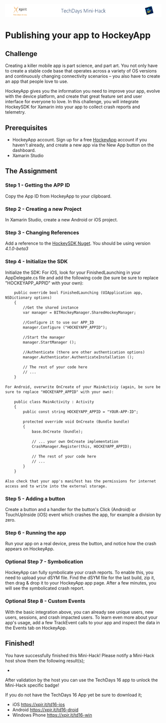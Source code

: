 ![Xpirit TechDays MiniHack Banner](..\HackBanner-s.png)
# Publishing your app to HockeyApp

## Challenge ##
Creating a killer mobile app is part science, and part art.  You not only have to create a stable code base that operates across a variety of OS versions and continuously changing connectivity scenarios – you also have to create an app that people love to use.

HockeyApp gives you the information you need to improve your app, evolve with the device platform, and create that great feature set and user interface for everyone to love. In this challenge, you will integrate HockeySDK for Xamarin into your app to collect crash reports and telemetry.

## Prerequisites

- HockeyApp account. Sign up for a free [HockeyApp](http://hockeyapp.net/features/) account if you haven't already, and create a new app via the New App button on the dashboard.
- Xamarin Studio

## The Assignment

### Step 1 - Getting the APP ID ###
Copy the App ID from HockeyApp to your clipboard.

### Step 2 - Creating a new Project ###
In Xamarin Studio, create a new Android or iOS project.

### Step 3 - Changing References ###
Add a reference to the [HockeySDK Nuget](https://www.nuget.org/packages/HockeySDK.Xamarin).  You should be using version *4.1.0-beta3*

### Step 4 - Initialize the SDK ###
Initialize the SDK: For iOS, look for your FinishedLaunching in your AppDelegate.cs file and add the following code (be sure be sure to replace "HOCKEYAPP_APPID" with your own):

        public override bool FinishedLaunching (UIApplication app, NSDictionary options)
        {
            //Get the shared instance
            var manager = BITHockeyManager.SharedHockeyManager;

            //Configure it to use our APP_ID
            manager.Configure ("HOCKEYAPP_APPID");

            //Start the manager
            manager.StartManager ();

            //Authenticate (there are other authentication options)
            manager.Authenticator.AuthenticateInstallation ();            

			// The rest of your code here
            // ...
        }

    For Android, overwrite OnCreate of your MainActiviy (again, be sure be sure to replace "HOCKEYAPP_APPID" with your own):

        public class MainActivity : Activity
        {      
            public const string HOCKEYAPP_APPID = "YOUR-APP-ID";

            protected override void OnCreate (Bundle bundle)
            {
                base.OnCreate (bundle);

				// ... your own OnCreate implementation
				CrashManager.Register(this, HOCKEYAPP_APPID);

				// The rest of your code here
                // ...
            }
        }  

    Also check that your app's manifest has the permissions for internet access and to write into the external storage.

### Step 5 - Adding a button ###
Create a button and a handler for the button's Click (Android) or TouchUpInside (iOS) event which crashes the app, for example a division by zero.

### Step 6 - Running the app ###
Run your app on a real device, press the button, and notice how the crash appears on HockeyApp.

### Optional Step 7 - Symbolication ###

HockeyApp can fully symbolicate your crash reports. To enable this, you need to upload your dSYM file. Find the dSYM file for the last build, zip it, then drag & drop it to your HockeyApp app page. After a few minutes, you will see the symbolicated crash report.

### Optional Step 8 - Custom Events ###

With the basic integration above, you can already see unique users, new users, sessions, and crash impacted users. To learn even more about your app's usage, add a few TrackEvent calls to your app and inspect the data in the Events tab on HockeyApp.

## Finished! ##
You have successfully finished this Mini-Hack! Please notify a Mini-Hack host show them the following result(s);

- 

After validation by the host you can use the TechDays 16 app to unlock the Mini-Hack specific badge!

If you do not have the TechDays 16 App yet be sure to download it;
- iOS <https://xpir.it/td16-ios>
- Android <https://xpir.it/td16-droid>
- Windows Phone <https://xpir.it/td16-win>